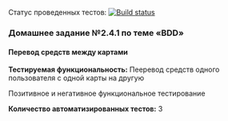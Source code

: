 Статус проведенных тестов:
[![Build status](https://ci.appveyor.com/api/projects/status/718rh8fb5h3ucy5h?svg=true)](https://ci.appveyor.com/project/AleksandrZhuravel/aqa-homework2-4-1)






### Домашнее задание №2.4.1 по теме «BDD»
#### Перевод средств между картами 
**Тестируемая функциональность:** Пееревод средств одного пользователя с одной карты на другую
                                  


Позитивное и негативное функциональное тестирование

**Количество автоматизированных тестов:** 3




